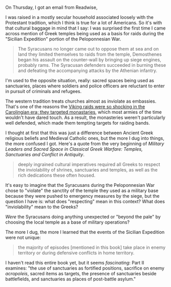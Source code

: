 On Thursday, I got an email from Readwise, 

I was raised in a mostly secular household associated loosely with the Protestant tradition, which I think is true for a lot of Americans. So it's with that cultural baggage in mind that I say: I was surprised the first time I came across mention of Greek temples being used as a basis for raids during the "Sicilian Expedition" portion of the Peloponnesian War. 

> The Syracusans no longer came out to oppose them at sea and on land they limited themselves to raids from the temple, Demosthenes began his assault on the counter-wall by bringing up siege engines, probably rams. The Syracusan defenders succeeded in burning these and defeating the accompanying attacks by the Athenian infantry.

I'm used to the opposite situation, really: sacred spaces being used as sanctuaries, places where soldiers and police officers are reluctant to enter in pursuit of criminals and refugees. 

The western tradition treats churches almost as inviolate as embassies. That's one of the reasons the [Viking raids were so shocking in the Carolingian era; they targeted monastaries](https://en.natmus.dk/historical-knowledge/denmark/prehistoric-period-until-1050-ad/the-viking-age/expeditions-and-raids/robbery-of-churches-and-monasteries/), which most armies of the time wouldn't have dared touch. As a result, the monasteries weren't particularly well defended, which made them tempting targets for raiding bands. 

I thought at first that this was just a difference between Ancient Greek religious beliefs and Medieval Catholic ones, but the more I dug into things, the more confused I got. Here's a quote from the very beginning of _Military Leaders and Sacred Space in Classical Greek Warfare: Temples, Sanctuaries and Conflict in Antiquity_.

> deeply ingrained cultural imperatives required all Greeks to respect the inviolability of shrines, sanctuaries and temples, as well as the rich dedications these often housed. 

It's easy to imagine that the Syracusans during the Peloponnesian War chose to "violate" the sanctity of the temple they used as a military base because they were pushed to emergency measures by the siege, but the question I have is: what does "respecting" mean in this context? What does "inviolability" mean to the Greeks? 

_Were_ the Syracusans doing anything unexpected or "beyond the pale" by choosing the local temple as a base of military operations?

The more I dug, the more I learned that the events of the Sicilian Expedition were not unique: 

> the majority of episodes [mentioned in this book] take place in enemy territory or during defensive conflicts in home territory. 

I haven't read this entire book yet, but it seems _fascinating_: Part II examines: "the use of sanctuaries as fortified positions, sacrifice on enemy _acropoleis_, sacred items as targets, the presence of sanctuaries beside battlefields, and sanctuaries as places of post-battle asylum." 